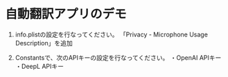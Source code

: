 # 自動翻訳アプリのデモ

1. info.plistの設定を行なってください。
「Privacy - Microphone Usage Description」を追加

2. Constantsで、次のAPIキーの設定を行なってください。
・OpenAI APIキー
・DeepL APIキー


